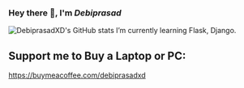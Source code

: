 ### Hey there 👋, I'm ***Debiprasad***
![DebiprasadXD's GitHub stats](https://github-readme-stats.vercel.app/api?username=DebiprasadXD&show_icons=true&theme=solarized-dark&count_private=True)
I’m currently learning Flask, Django.
## Support me to Buy a Laptop or PC: 
 https://buymeacoffee.com/debiprasadxd 
<!-- ![Top Langs](https://github-readme-stats.vercel.app/api/top-langs/?username=DebiprasadXD&layout=compact&)
--!>
<!--
**DebiprasadXD/DebiprasadXD** is a ✨ _special_ ✨ repository because its `README.md` (this file) appears on your GitHub profile.

Here are some ideas to get you started:

- 🔭 I’m currently working on ...
- 🌱 I’m currently learning ...
- 👯 I’m looking to collaborate on ...
- 🤔 I’m looking for help with ...
- 💬 Ask me about ...
- 📫 How to reach me: ...
- 😄 Pronouns: ...
- ⚡ Fun fact: ...
-->
